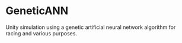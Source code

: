 # GeneticANN
Unity simulation using a genetic artificial neural network algorithm for racing and various purposes.
